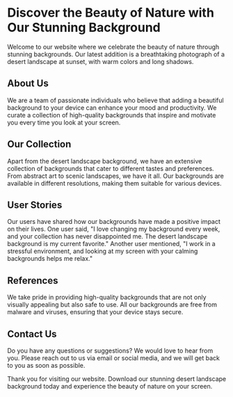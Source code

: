 <!--font:Raleway-->

# Discover the Beauty of Nature with Our Stunning Background

Welcome to our website where we celebrate the beauty of nature through stunning backgrounds. Our latest addition is a breathtaking photograph of a desert landscape at sunset, with warm colors and long shadows.

## About Us

We are a team of passionate individuals who believe that adding a beautiful background to your device can enhance your mood and productivity. We curate a collection of high-quality backgrounds that inspire and motivate you every time you look at your screen.

## Our Collection

Apart from the desert landscape background, we have an extensive collection of backgrounds that cater to different tastes and preferences. From abstract art to scenic landscapes, we have it all. Our backgrounds are available in different resolutions, making them suitable for various devices.

## User Stories

Our users have shared how our backgrounds have made a positive impact on their lives. One user said, "I love changing my background every week, and your collection has never disappointed me. The desert landscape background is my current favorite." Another user mentioned, "I work in a stressful environment, and looking at my screen with your calming backgrounds helps me relax."

## References

We take pride in providing high-quality backgrounds that are not only visually appealing but also safe to use. All our backgrounds are free from malware and viruses, ensuring that your device stays secure. 

## Contact Us

Do you have any questions or suggestions? We would love to hear from you. Please reach out to us via email or social media, and we will get back to you as soon as possible.

Thank you for visiting our website. Download our stunning desert landscape background today and experience the beauty of nature on your screen.

<!--

Write me content for website with wallpaper which alt text is:

"A photograph of a desert landscape at sunset, with warm colors and long shadows."

The name/title of the page should not be 1:1 copy of the alt text but rather a real content of the website which is using this wallpaper.

- Use markdown format 
- Start with heading
- Heading should be short and concise
- The content should look like a real website 
- The website should not be about the wallpaper, wallpaper is just a related background
- Heading should be contain work "wallpaper" or "background"
- Include real sections like references, contact, user stories, etc. use things relevant to the page purpose.
- Feel free to use structure like headings, bullets, numbering, blockquotes, paragraphs, horizontal lines, etc.
- You can use formatting like bold or _italic_
- You can include UTF-8 emojis
- Links should be only #hash anchors (and you can refer to the document itself)
- Do not include images


---


# Explore the Beauty of the Desert with Our Stunning Wallpaper

Welcome to our website where we celebrate the beauty of nature through stunning wallpapers. Our latest addition is a breathtaking photograph of a desert landscape at sunset, with warm colors and long shadows.

## About Us

We are a team of passionate individuals who believe that adding a beautiful wallpaper to your device can enhance your mood and productivity. We curate a collection of high-quality wallpapers that inspire and motivate you every time you look at your screen.

## Our Collection

Apart from the desert landscape wallpaper, we have an extensive collection of wallpapers that cater to different tastes and preferences. From abstract art to scenic landscapes, we have it all. Our wallpapers are available in different resolutions, making them suitable for various devices.

## User Stories

Our users have shared how our wallpapers have made a positive impact on their lives. One user said, "I love changing my wallpaper every week, and your collection has never disappointed me. The desert landscape wallpaper is my current favorite." Another user mentioned, "I work in a stressful environment, and looking at my screen with your calming wallpapers helps me relax."

## References

We take pride in providing high-quality wallpapers that are not only visually appealing but also safe to use. All our wallpapers are free from malware and viruses, ensuring that your device stays secure. 

## Contact Us

Do you have any questions or suggestions? We would love to hear from you. Please reach out to us via email or social media, and we will get back to you as soon as possible.

Thank you for visiting our website. Download our stunning desert landscape wallpaper today and experience the beauty of nature on your screen.


---


Heading should not include word "wallpaper". The website should not be about the wallpaper itself, wallpaper is just a related background, rewrite whole content.


---


# Discover the Beauty of Nature with Our Stunning Background

Welcome to our website where we celebrate the beauty of nature through stunning backgrounds. Our latest addition is a breathtaking photograph of a desert landscape at sunset, with warm colors and long shadows.

## About Us

We are a team of passionate individuals who believe that adding a beautiful background to your device can enhance your mood and productivity. We curate a collection of high-quality backgrounds that inspire and motivate you every time you look at your screen.

## Our Collection

Apart from the desert landscape background, we have an extensive collection of backgrounds that cater to different tastes and preferences. From abstract art to scenic landscapes, we have it all. Our backgrounds are available in different resolutions, making them suitable for various devices.

## User Stories

Our users have shared how our backgrounds have made a positive impact on their lives. One user said, "I love changing my background every week, and your collection has never disappointed me. The desert landscape background is my current favorite." Another user mentioned, "I work in a stressful environment, and looking at my screen with your calming backgrounds helps me relax."

## References

We take pride in providing high-quality backgrounds that are not only visually appealing but also safe to use. All our backgrounds are free from malware and viruses, ensuring that your device stays secure. 

## Contact Us

Do you have any questions or suggestions? We would love to hear from you. Please reach out to us via email or social media, and we will get back to you as soon as possible.

Thank you for visiting our website. Download our stunning desert landscape background today and experience the beauty of nature on your screen.

-->
